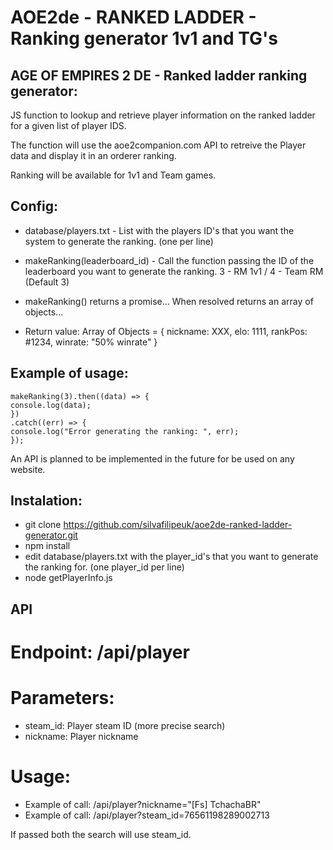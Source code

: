 # AOE2de - RANKED LADDER - Ranking generator 1v1 and TG's

## AGE OF EMPIRES 2 DE - Ranked ladder ranking generator:

JS function to lookup and retrieve player information on the ranked ladder for a given list of player IDS.

The function will use the aoe2companion.com API to retreive the Player data and display it in an orderer ranking.

Ranking will be available for 1v1 and Team games.

## Config:

-   database/players.txt - List with the players ID's that you want the system to generate the ranking. (one per line)

-   makeRanking(leaderboard_id) - Call the function passing the ID of the leaderboard you want to generate the ranking. 3 - RM 1v1 / 4 - Team RM (Default 3)

-   makeRanking() returns a promise... When resolved returns an array of objects...

-   Return value: Array of Objects = { nickname: XXX, elo: 1111, rankPos: #1234, winrate: "50% winrate" }

## Example of usage:

```
makeRanking(3).then((data) => {
console.log(data);
})
.catch((err) => {
console.log("Error generating the ranking: ", err);
});
```

An API is planned to be implemented in the future for be used on any website.

## Instalation:

-   git clone https://github.com/silvafilipeuk/aoe2de-ranked-ladder-generator.git
-   npm install
-   edit database/players.txt with the player_id's that you want to generate the ranking for. (one player_id per line)
-   node getPlayerInfo.js

## API

# Endpoint: /api/player

# Parameters:

-   steam_id: Player steam ID (more precise search)
-   nickname: Player nickname

# Usage:

-   Example of call: /api/player?nickname="[Fs] TchachaBR"
-   Example of call: /api/player?steam_id=76561198289002713

If passed both the search will use steam_id.
